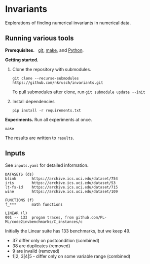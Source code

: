 # Invariants

Explorations of finding numerical invariants in numerical data.

## Running various tools

**Prerequisites.** &nbsp; 
[git](https://git-scm.com/downloads), 
[make](https://www.gnu.org/software/make/), and 
[Python](https://www.python.org/downloads/).

**Getting started.**

1. Clone the repository with submodules.

       git clone --recurse-submodules https://github.com/nkrusch/invariants.git

   To pull submodules after clone, run `git submodule update --init`

2. Install dependencies

       pip install -r requirements.txt

**Experiments.** Run all experiments at once.

    make

The results are written to `results`.

## Inputs

See `inputs.yaml` for detailed information.
 
    DATASETS (ds)                                                              
    blink       https://archive.ics.uci.edu/dataset/754
    iris        https://archive.ics.uci.edu/dataset/53
    lt-fs-id    https://archive.ics.uci.edu/dataset/715
    wine        https://archive.ics.uci.edu/dataset/109
    
    FUNCTIONS (f)   
    f_***       math functions 

    LINEAR (l)
    001 -- 133  progam traces, from github.com/PL-ML/code2invbenchmarks/C_instances/c


Initially the Linear suite has 133 benchmarks, but we keep 49.
* 37 differ only on postcondition (combined)
* 38 are duplicates (removed)
* 9 are invalid (removed)
* 1|2, 3|4|5 - differ only on some variable range (combined)

       